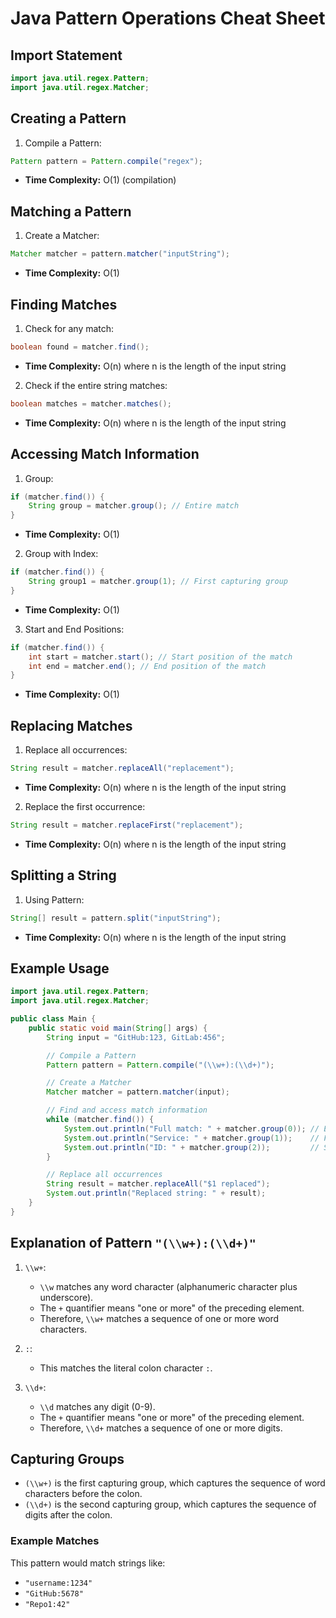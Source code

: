 # Java Pattern Operations Cheat Sheet

## Import Statement
```java
import java.util.regex.Pattern;
import java.util.regex.Matcher;
```

## Creating a Pattern
1. Compile a Pattern:
```java
Pattern pattern = Pattern.compile("regex");
```
- **Time Complexity:** O(1) (compilation)

## Matching a Pattern
1. Create a Matcher:
```java
Matcher matcher = pattern.matcher("inputString");
```
- **Time Complexity:** O(1)

## Finding Matches
1. Check for any match:
```java
boolean found = matcher.find();
```
- **Time Complexity:** O(n) where n is the length of the input string

2. Check if the entire string matches:
```java
boolean matches = matcher.matches();
```
- **Time Complexity:** O(n) where n is the length of the input string

## Accessing Match Information
1. Group:
```java
if (matcher.find()) {
    String group = matcher.group(); // Entire match
}
```
- **Time Complexity:** O(1)

2. Group with Index:
```java
if (matcher.find()) {
    String group1 = matcher.group(1); // First capturing group
}
```
- **Time Complexity:** O(1)

3. Start and End Positions:
```java
if (matcher.find()) {
    int start = matcher.start(); // Start position of the match
    int end = matcher.end(); // End position of the match
}
```
- **Time Complexity:** O(1)

## Replacing Matches
1. Replace all occurrences:
```java
String result = matcher.replaceAll("replacement");
```
- **Time Complexity:** O(n) where n is the length of the input string

2. Replace the first occurrence:
```java
String result = matcher.replaceFirst("replacement");
```
- **Time Complexity:** O(n) where n is the length of the input string

## Splitting a String
1. Using Pattern:
```java
String[] result = pattern.split("inputString");
```
- **Time Complexity:** O(n) where n is the length of the input string

## Example Usage
```java
import java.util.regex.Pattern;
import java.util.regex.Matcher;

public class Main {
    public static void main(String[] args) {
        String input = "GitHub:123, GitLab:456";

        // Compile a Pattern
        Pattern pattern = Pattern.compile("(\\w+):(\\d+)");

        // Create a Matcher
        Matcher matcher = pattern.matcher(input);

        // Find and access match information
        while (matcher.find()) {
            System.out.println("Full match: " + matcher.group(0)); // Entire match
            System.out.println("Service: " + matcher.group(1));    // First capturing group
            System.out.println("ID: " + matcher.group(2));         // Second capturing group
        }

        // Replace all occurrences
        String result = matcher.replaceAll("$1 replaced");
        System.out.println("Replaced string: " + result);
    }
}
```

## Explanation of Pattern `"(\\w+):(\\d+)"`
1. `\\w+`:
   - `\\w` matches any word character (alphanumeric character plus underscore). 
   - The `+` quantifier means "one or more" of the preceding element. 
   - Therefore, `\\w+` matches a sequence of one or more word characters. 

2. `:`:
   - This matches the literal colon character `:`.

3. `\\d+`:
   - `\\d` matches any digit (0-9).
   - The `+` quantifier means "one or more" of the preceding element.
   - Therefore, `\\d+` matches a sequence of one or more digits.

## Capturing Groups
- `(\\w+)` is the first capturing group, which captures the sequence of word characters before the colon.
- `(\\d+)` is the second capturing group, which captures the sequence of digits after the colon.

### Example Matches
This pattern would match strings like:
- `"username:1234"`
- `"GitHub:5678"`
- `"Repo1:42"`



